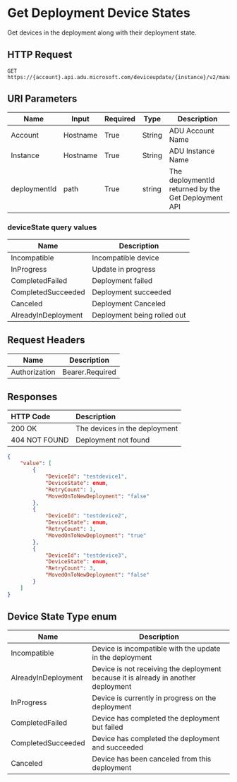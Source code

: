 # Get Deployment Device States

Get devices in the deployment along with their deployment state.

## HTTP Request

```http
GET https://{account}.api.adu.microsoft.com/deviceupdate/{instance}/v2/management/deployments/{deploymentId}/devicestates
```

## URI Parameters

Name|Input|Required|Type|Description
----|------|------|------|------|
Account| Hostname|True|String|ADU Account Name
Instance| Hostname|True|String|ADU Instance Name
deploymentId | path | True | string | The deploymentId returned by the Get Deployment API

### deviceState query values

Name| Description
----|------
Incompatible | Incompatible device
InProgress | Update in progress
CompletedFailed | Deployment failed
CompletedSucceeded | Deployment succeeded
Canceled | Deployment Canceled
AlreadyInDeployment | Deployment being rolled out

## Request Headers

Name|Description
----|------|
Authorization| Bearer.Required

## Responses

|   HTTP Code   |   Description  |
| :--------- | :---- |
|  200 OK | The devices in the deployment |
|  404 NOT FOUND | Deployment not found |

```json
{
    "value": [
        {
            "DeviceId": "testdevice1",
            "DeviceState": enum,
            "RetryCount": 1,
            "MovedOnToNewDeployment": "false"
        },
        {
            "DeviceId": "testdevice2",
            "DeviceState": enum,
            "RetryCount": 1,
            "MovedOnToNewDeployment": "true"
        },
        {
            "DeviceId": "testdevice3",
            "DeviceState": enum,
            "RetryCount": 3,
            "MovedOnToNewDeployment": "false"
        }
    ]
}
```

## Device State Type enum

Name|Description
----|------|
Incompatible | Device is incompatible with the update in the deployment
AlreadyInDeployment | Device is not receiving the deployment because it is already in another deployment
InProgress | Device is currently in progress on the deployment
CompletedFailed | Device has completed the deployment but failed
CompletedSucceeded | Device has completed the deployment and succeeded
Canceled | Device has been canceled from this deployment

